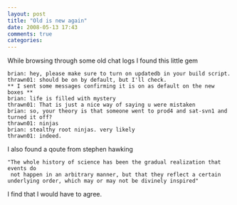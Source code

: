 ```yaml
---
layout: post
title: "Old is new again"
date: 2008-05-13 17:43
comments: true
categories: 
---
```


While browsing through some old chat logs I found this little gem
```
brian: hey, please make sure to turn on updatedb in your build script.
thrawn01: should be on by default, but I'll check.
** I sent some messages confirming it is on as default on the new boxes **
brian: life is filled with mystery
thrawn01: That is just a nice way of saying u were mistaken
brian: so, your theory is that someone went to prod4 and sat-svn1 and turned it off?
thrawn01: ninjas
brian: stealthy root ninjas. very likely
thrawn01: indeed.
```
I also found a qoute from stephen hawking

```
"The whole history of science has been the gradual realization that events do
 not happen in an arbitrary manner, but that they reflect a certain
underlying order, which may or may not be divinely inspired"
```
 
I find that I would have to agree.
